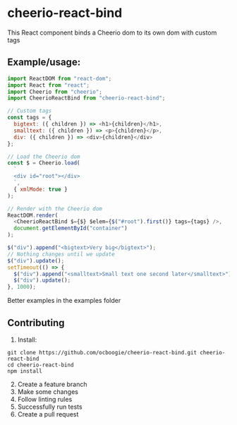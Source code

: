 # cheerio-react-bind

This React component binds a Cheerio dom to its own dom with custom tags

## Example/usage:

```js
import ReactDOM from "react-dom";
import React from "react";
import Cheerio from "cheerio";
import CheerioReactBind from "cheerio-react-bind";

// Custom tags
const tags = {
  bigtext: ({ children }) => <h1>{children}</h1>,
  smalltext: ({ children }) => <p>{children}</p>,
  div: ({ children }) => <div>{children}</div>
};

// Load the Cheerio dom
const $ = Cheerio.load(
  `
  <div id="root"></div>
  `,
  { xmlMode: true }
);

// Render with the Cheerio dom
ReactDOM.render(
  <CheerioReactBind $={$} $elem={$("#root").first()} tags={tags} />,
  document.getElementById("container")
);

$("div").append("<bigtext>Very big</bigtext>");
// Nothing changes until we update
$("div").update();
setTimeout(() => {
  $("div").append("<smalltext>Small text one second later</smalltext>");
  $("div").update();
}, 1000);
```

Better examples in the examples folder

## Contributing

1. Install:

```
git clone https://github.com/ocboogie/cheerio-react-bind.git cheerio-react-bind
cd cheerio-react-bind
npm install
```

2. Create a feature branch
3. Make some changes
4. Follow linting rules
5. Successfully run tests
6. Create a pull request
